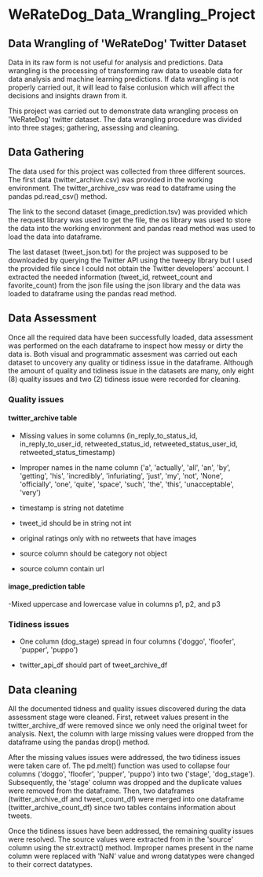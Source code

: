 # WeRateDog_Data_Wrangling_Project


## Data Wrangling of 'WeRateDog' Twitter Dataset
Data in its raw form is not useful for analysis and predictions. Data wrangling is the processing of transforming raw data to useable data for data analysis and machine learning predictions. If data wrangling is not properly carried out, it will lead to false conlusion which will affect the decisions and insights drawn from it.

This project was carried out to demonstrate data wrangling process on 'WeRateDog' twitter dataset. The data wrangling procedure was divided into three stages; gathering, assessing and cleaning.

## Data Gathering
The data used for this project was collected from three different sources. The first data (twitter_archive.csv) was provided in the working environment. The twitter_archive_csv was read to dataframe using the pandas pd.read_csv() method.

The link to the second dataset (image_prediction.tsv) was provided which the request library was used to get the file, the os library was used to store the data into the working environment and pandas read method was used to load the data into dataframe.

The last dataset (tweet_json.txt) for the project was supposed to be downloaded by querying the Twitter API using the tweepy library but I used the provided file since I could not obtain the Twitter developers' account. I extracted the needed information (tweet_id, retweet_count and favorite_count) from the json file using the json library and the data was loaded to dataframe using the pandas read method.

## Data Assessment
Once all the required data have been successfully loaded, data assessment was performed on the each dataframe to inspect how messy or dirty the data is. Both visual and programmatic assesment was carried out each dataset to uncovery any quality or tidiness issue in the dataframe. Although the amount of quality and tidiness issue in the datasets are many, only eight (8) quality issues and two (2) tidiness issue were recorded for cleaning.

### Quality issues
#### twitter_archive table
- Missing values in some columns (in_reply_to_status_id, in_reply_to_user_id, retweeted_status_id, retweeted_status_user_id, retweeted_status_timestamp)

- Improper names in the name column ('a', 'actually', 'all', 'an', 'by', 'getting', 'his', 'incredibly', 'infuriating', 'just', 'my', 'not', 'None', 'officially', 'one', 'quite', 'space', 'such', 'the', 'this', 'unacceptable', 'very')

- timestamp is string not datetime

- tweet_id should be in string not int

- original ratings only with no retweets that have images

- source column should be category not object

- source column contain url

#### image_prediction table
-Mixed uppercase and lowercase value in columns p1, p2, and p3

### Tidiness issues
- One column (dog_stage) spread in four columns ('doggo', 'floofer', 'pupper', 'puppo')

- twitter_api_df should part of tweet_archive_df

## Data cleaning
All the documented tidness and quality issues discovered during the data assessment stage were cleaned. First, retweet values present in the twitter_archive_df were removed since we only need the original tweet for analysis. Next, the column with large missing values were dropped from the dataframe using the pandas drop() method.

After the missing values issues were addressed, the two tidiness issues were taken care of. The pd.melt() function was used to collapse four columns ('doggo', 'floofer', 'pupper', 'puppo') into two ('stage', 'dog_stage'). Subsequently, the 'stage' column was dropped and the duplicate values were removed from the dataframe. Then, two dataframes (twitter_archive_df and tweet_count_df) were merged into one dataframe (twitter_archive_count_df) since two tables contains information about tweets.

Once the tidiness issues have been addressed, the remaining quality issues were resolved. The source values were extracted from in the 'source' column using the str.extract() method. Improper names present in the name column were replaced with 'NaN' value and wrong datatypes were changed to their correct datatypes.
